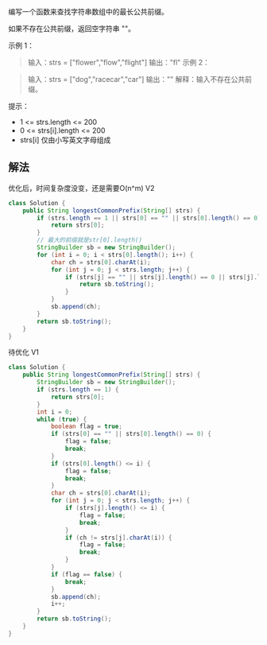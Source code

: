 编写一个函数来查找字符串数组中的最长公共前缀。

如果不存在公共前缀，返回空字符串 ""。



示例 1：

> 输入：strs = ["flower","flow","flight"]
> 输出："fl"
> 示例 2：

> 输入：strs = ["dog","racecar","car"]
> 输出：""
> 解释：输入不存在公共前缀。

提示：

- 1 <= strs.length <= 200
- 0 <= strs[i].length <= 200 
- strs[i] 仅由小写英文字母组成

## 解法


优化后，时间复杂度没变，还是需要O(n^m) V2
```java
class Solution {
    public String longestCommonPrefix(String[] strs) {
        if (strs.length == 1 || strs[0] == "" || strs[0].length() == 0) {
            return strs[0];
        }
        // 最大的前缀就是str[0].length()
        StringBuilder sb = new StringBuilder();
        for (int i = 0; i < strs[0].length(); i++) {
            char ch = strs[0].charAt(i);
            for (int j = 0; j < strs.length; j++) {
                if (strs[j] == "" || strs[j].length() == 0 || strs[j].length() <= i || ch != strs[j].charAt(i)) {
                    return sb.toString();
                }
            }
            sb.append(ch);
        }
        return sb.toString();
    }
}
```

待优化 V1
```java
class Solution {
    public String longestCommonPrefix(String[] strs) {
        StringBuilder sb = new StringBuilder();
        if (strs.length == 1) {
            return strs[0];
        }
        int i = 0;
        while (true) {
            boolean flag = true;
            if (strs[0] == "" || strs[0].length() == 0) {
                flag = false;
                break;
            }
            if (strs[0].length() <= i) {
                flag = false;
                break;
            }
            char ch = strs[0].charAt(i);
            for (int j = 0; j < strs.length; j++) {
                if (strs[j].length() <= i) {
                    flag = false;
                    break;
                }
                if (ch != strs[j].charAt(i)) {
                    flag = false;
                    break;
                }
            }
            if (flag == false) {
                break;
            }
            sb.append(ch);
            i++;
        }
        return sb.toString();
    }
}
```